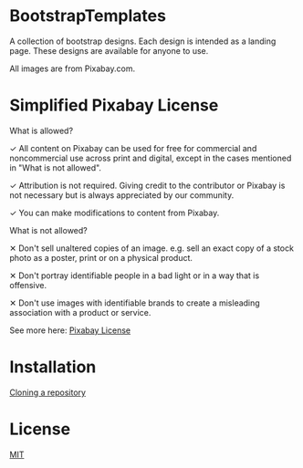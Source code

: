 # BootstrapTemplates

A collection of bootstrap designs. Each design is intended as a landing page. These designs are available for anyone to use. 

All images are from Pixabay.com.

# Simplified Pixabay License

What is allowed?

✓ All content on Pixabay can be used for free for commercial and noncommercial use across print and digital, except in the cases mentioned in "What is not allowed".

✓ Attribution is not required. Giving credit to the contributor or Pixabay is not necessary but is always appreciated by our community.

✓ You can make modifications to content from Pixabay.

What is not allowed?

✕	Don't sell unaltered copies of an image. e.g. sell an exact copy of a stock photo as a poster, print or on a physical product.

✕	Don't portray identifiable people in a bad light or in a way that is offensive.

✕	Don't use images with identifiable brands to create a misleading association with a product or service.

See more here:
[Pixabay License](https://pixabay.com/service/license/)


# Installation
[Cloning a repository](https://help.github.com/en/github/creating-cloning-and-archiving-repositories/cloning-a-repository)

# License
[MIT](https://choosealicense.com/licenses/mit/)
